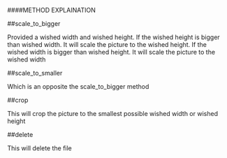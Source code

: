 ####METHOD EXPLAINATION

##scale_to_bigger

Provided a wished width and wished height. If the wished height is bigger than wished width. It will scale the picture to the wished height. If the wished width is bigger than wished height. It will scale the picture to the wished width

##scale_to_smaller

Which is an opposite the scale_to_bigger method

##crop

This will crop the picture to the smallest possible wished width or wished height

##delete

This will delete the file